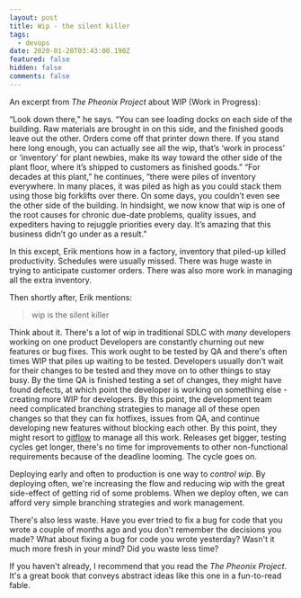 ```yaml
---
layout: post
title: Wip - the silent killer
tags:
  - devops
date: 2020-01-28T03:43:00.190Z
featured: false
hidden: false
comments: false
---
```

An excerpt from <cite>The Pheonix Project</cite> about WIP (Work in Progress): 

“Look down there,” he says. “You can see loading docks on each side of the building. Raw materials are brought in on this side, and the finished goods leave out the other. Orders come off that printer down there. If you stand here long enough, you can actually see all the wip, that’s ‘work in process’ or ‘inventory’ for plant newbies, make its way toward the other side of the plant floor, where it’s shipped to customers as finished goods.” “For decades at this plant,” he continues, “there were piles of inventory everywhere. In many places, it was piled as high as you could stack them using those big forklifts over there. On some days, you couldn’t even see the other side of the building. In hindsight, we now know that wip is one of the root causes for chronic due-date problems, quality issues, and expediters having to rejuggle priorities every day. It’s amazing that this business didn’t go under as a result.”

In this except, Erik mentions how in a factory, inventory that piled-up killed productivity. Schedules were usually missed. There was huge waste in trying to anticipate customer orders. There was also more work in managing all the extra inventory.

Then shortly after, Erik mentions:

> wip is the silent killer

Think about it. There's a lot of wip in traditional SDLC with *many* developers working on one product Developers are constantly churning out new features or bug fixes. This work ought to be tested by QA and there's often times WIP that piles up waiting to be tested. Developers usually don't wait for their changes to be tested and they move on to other things to stay busy. By the time QA is finished testing a set of changes, they might have found defects, at which point the developer is working on something else - creating more WIP for developers.  By this point, the development team need complicated branching strategies to manage all of these open changes so that they can fix hotfixes, issues from QA, and continue developing new features without blocking each other. By this point, they might resort to [gitflow](https://www.atlassian.com/git/tutorials/comparing-workflows/gitflow-workflow) to manage all this work. Releases get bigger, testing cycles get longer, there's no time for improvements to other non-functional requirements because of the deadline looming. The cycle goes on.

Deploying early and often to production is one way to *control wip*. By deploying often, we're increasing the flow and reducing wip with the great side-effect of getting rid of some problems. When we deploy often, we can afford very simple branching strategies and work management. 

There's also less waste. Have you ever tried to fix a bug for code that you wrote a couple of months ago and you don't remember the decisions you made? What about fixing a bug for code you wrote yesterday? Wasn't it much more fresh in your mind? Did you waste less time?

If you haven't already, I recommend that you read the <cite>The Pheonix Project</cite>. It's a great book that conveys abstract ideas like this one in a fun-to-read fable.
